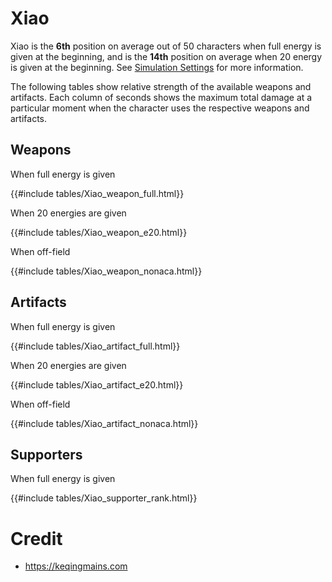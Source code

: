 # Xiao

Xiao is the **6th** position on average out of 50
characters when full energy is given at the beginning, and is the
**14th** position on average when 20 energy is given at the
beginning. See [Simulation Settings](./simulation_settings.md) for more
information.

The following tables show relative strength of the available weapons and
artifacts. Each column of seconds shows the maximum total damage at a
particular moment when the character uses the respective weapons and
artifacts.

## Weapons

When full energy is given

{{#include tables/Xiao_weapon_full.html}}

When 20 energies are given

{{#include tables/Xiao_weapon_e20.html}}

When off-field

{{#include tables/Xiao_weapon_nonaca.html}}

## Artifacts

When full energy is given

{{#include tables/Xiao_artifact_full.html}}

When 20 energies are given

{{#include tables/Xiao_artifact_e20.html}}

When off-field

{{#include tables/Xiao_artifact_nonaca.html}}

## Supporters

When full energy is given

{{#include tables/Xiao_supporter_rank.html}}

# Credit

- <https://keqingmains.com>

